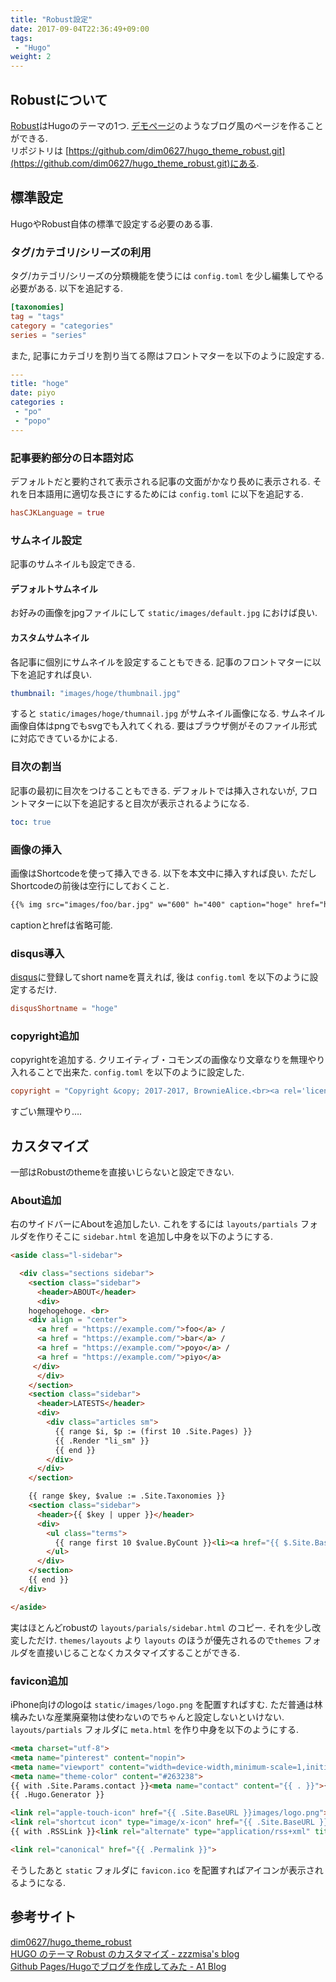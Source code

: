 ```yaml
---
title: "Robust設定"
date: 2017-09-04T22:36:49+09:00
tags:
 - "Hugo"
weight: 2
---
```


## Robustについて
[Robust](https://themes.gohugo.io/robust/)はHugoのテーマの1つ. [デモページ](https://themes.gohugo.io/theme/robust/)のようなブログ風のページを作ることができる.  
リポジトリは [https://github.com/dim0627/hugo_theme_robust.git](https://github.com/dim0627/hugo_theme_robust.git)にある.

## 標準設定
HugoやRobust自体の標準で設定する必要のある事.

### タグ/カテゴリ/シリーズの利用
タグ/カテゴリ/シリーズの分類機能を使うには `config.toml` を少し編集してやる必要がある. 以下を追記する.

```toml
[taxonomies]
tag = "tags"
category = "categories"
series = "series"
```

また, 記事にカテゴリを割り当てる際はフロントマターを以下のように設定する.

```yaml
---
title: "hoge"
date: piyo
categories :
 - "po"
 - "popo"
---
```

### 記事要約部分の日本語対応
デフォルトだと要約されて表示される記事の文面がかなり長めに表示される. それを日本語用に適切な長さにするためには `config.toml` に以下を追記する.

```toml
hasCJKLanguage = true
```

### サムネイル設定
記事のサムネイルも設定できる.

#### デフォルトサムネイル
お好みの画像をjpgファイルにして `static/images/default.jpg` におけば良い.

#### カスタムサムネイル
各記事に個別にサムネイルを設定することもできる. 記事のフロントマターに以下を追記すれば良い.

```yaml
thumbnail: "images/hoge/thumbnail.jpg"
```

すると `static/images/hoge/thumnail.jpg` がサムネイル画像になる. サムネイル画像自体はpngでもsvgでも入れてくれる. 要はブラウザ側がそのファイル形式に対応できているかによる.

### 目次の割当
記事の最初に目次をつけることもできる. デフォルトでは挿入されないが, フロントマターに以下を追記すると目次が表示されるようになる.

```yaml
toc: true
```

### 画像の挿入
画像はShortcodeを使って挿入できる. 以下を本文中に挿入すれば良い. ただしShortcodeの前後は空行にしておくこと.

```markdown
{{% img src="images/foo/bar.jpg" w="600" h="400" caption="hoge" href="https://example.com" %}}
```

captionとhrefは省略可能.

### disqus導入
[disqus](https://disqus.com/)に登録してshort nameを貰えれば, 後は `config.toml` を以下のように設定するだけ.

```toml
disqusShortname = "hoge"
```

### copyright追加
copyrightを追加する. クリエイティブ・コモンズの画像なり文章なりを無理やり入れることで出来た. `config.toml` を以下のように設定した.

```toml
copyright = "Copyright &copy; 2017-2017, BrownieAlice.<br><a rel='license' href='http://creativecommons.org/licenses/by-sa/4.0/'><img alt='クリエイティブ・コモンズ・ライセンス' style='border-width:0' src='https://i.creativecommons.org/l/by-sa/4.0/80x15.png' /></a><br>このサイトのテキストは原則として <a rel='license' href='http://creativecommons.org/licenses/by-sa/4.0/'>クリエイティブ・コモンズ 表示 - 継承 4.0 国際 ライセンス</a> の下に提供されています."
```

すごい無理やり….

## カスタマイズ
一部はRobustのthemeを直接いじらないと設定できない.

### About追加
右のサイドバーにAboutを追加したい. これをするには `layouts/partials` フォルダを作りそこに `sidebar.html` を追加し中身を以下のようにする.

```html
<aside class="l-sidebar">

  <div class="sections sidebar">
    <section class="sidebar">
      <header>ABOUT</header>
      <div>
	hogehogehoge. <br>
	<div align = "center">
	  <a href = "https://example.com/">foo</a> / 
	  <a href = "https://example.com/">bar</a> / 
	  <a href = "https://example.com/">poyo</a> / 
	  <a href = "https://example.com/">piyo</a>
	 </div>
      </div>
    </section>
    <section class="sidebar">
      <header>LATESTS</header>
      <div>
        <div class="articles sm">
          {{ range $i, $p := (first 10 .Site.Pages) }}
          {{ .Render "li_sm" }}
          {{ end }}
        </div>
      </div>
    </section>

    {{ range $key, $value := .Site.Taxonomies }}
    <section class="sidebar">
      <header>{{ $key | upper }}</header>
      <div>
        <ul class="terms">
          {{ range first 10 $value.ByCount }}<li><a href="{{ $.Site.BaseURL}}{{ $key }}/{{ .Name | urlize }}">{{ .Name }}</a></li>{{ end }}
        </ul>
      </div>
    </section>
    {{ end }}
  </div>

</aside>
```

実はほとんどrobustの `layouts/parials/sidebar.html` のコピー. それを少し改変しただけ. `themes/layouts` より `layouts` のほうが優先されるので`themes` フォルダを直接いじることなくカスタマイズすることができる.

### favicon追加
iPhone向けのlogoは `static/images/logo.png` を配置すればすむ. ただ普通は林檎みたいな産業廃棄物は使わないのでちゃんと設定しないといけない.  
`layouts/partials` フォルダに `meta.html` を作り中身を以下のようにする.

```html
<meta charset="utf-8">
<meta name="pinterest" content="nopin">
<meta name="viewport" content="width=device-width,minimum-scale=1,initial-scale=1">
<meta name="theme-color" content="#263238">
{{ with .Site.Params.contact }}<meta name="contact" content="{{ . }}">{{ end }}
{{ .Hugo.Generator }}

<link rel="apple-touch-icon" href="{{ .Site.BaseURL }}images/logo.png">
<link rel="shortcut icon" type="image/x-icon" href="{{ .Site.BaseURL }}favicon.ico">
{{ with .RSSLink }}<link rel="alternate" type="application/rss+xml" title="RSS" href="{{ . }}">{{ end }}

<link rel="canonical" href="{{ .Permalink }}">
```

そうしたあと `static` フォルダに `favicon.ico` を配置すればアイコンが表示されるようになる.

## 参考サイト
[dim0627/hugo_theme_robust](https://github.com/dim0627/hugo_theme_robust)  
[HUGO のテーマ Robust のカスタマイズ - zzzmisa&#39;s blog](http://blog.zzzmisa.com/customize_hugo_theme/)  
[Github Pages/Hugoでブログを作成してみた - A1 Blog](https://gyoza.beer/post/2017-05-14-start-blog-with-hugo/)  
